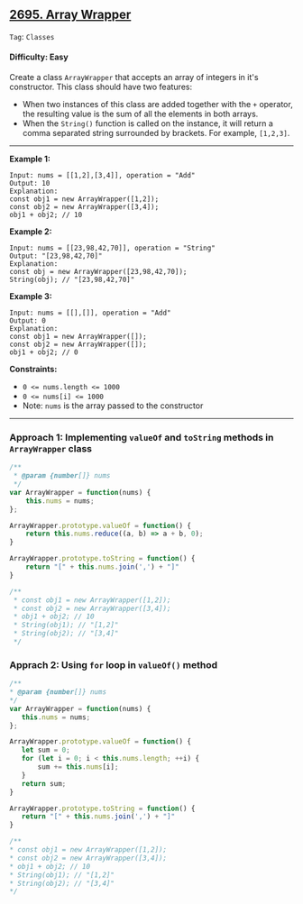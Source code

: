 ## [2695. Array Wrapper](https://leetcode.com/problems/array-wrapper)

```Tag```: ```Classes```

#### Difficulty: Easy

Create a class ```ArrayWrapper``` that accepts an array of integers in it's constructor. This class should have two features:

- When two instances of this class are added together with the ```+``` operator, the resulting value is the sum of all the elements in both arrays.
- When the ```String()``` function is called on the instance, it will return a comma separated string surrounded by brackets. For example, ```[1,2,3]```.

---

__Example 1:__
```
Input: nums = [[1,2],[3,4]], operation = "Add"
Output: 10
Explanation:
const obj1 = new ArrayWrapper([1,2]);
const obj2 = new ArrayWrapper([3,4]);
obj1 + obj2; // 10
```

__Example 2:__
```
Input: nums = [[23,98,42,70]], operation = "String"
Output: "[23,98,42,70]"
Explanation:
const obj = new ArrayWrapper([23,98,42,70]);
String(obj); // "[23,98,42,70]"
```

__Example 3:__
```
Input: nums = [[],[]], operation = "Add"
Output: 0
Explanation:
const obj1 = new ArrayWrapper([]);
const obj2 = new ArrayWrapper([]);
obj1 + obj2; // 0
```

__Constraints:__

- ```0 <= nums.length <= 1000```
- ```0 <= nums[i] <= 1000```
- Note: ```nums``` is the array passed to the constructor

---

### Approach 1: Implementing ```valueOf``` and ```toString``` methods in ```ArrayWrapper``` class

```JavaScript
/**
 * @param {number[]} nums
 */
var ArrayWrapper = function(nums) {
    this.nums = nums;
};

ArrayWrapper.prototype.valueOf = function() {
    return this.nums.reduce((a, b) => a + b, 0);
}

ArrayWrapper.prototype.toString = function() {
    return "[" + this.nums.join(',') + "]"
}

/**
 * const obj1 = new ArrayWrapper([1,2]);
 * const obj2 = new ArrayWrapper([3,4]);
 * obj1 + obj2; // 10
 * String(obj1); // "[1,2]"
 * String(obj2); // "[3,4]"
 */
 ```
 
 ### Apprach 2: Using ```for``` loop in ```valueOf()``` method
 
 ```JavaScript
/**
 * @param {number[]} nums
 */
var ArrayWrapper = function(nums) {
    this.nums = nums;
};

ArrayWrapper.prototype.valueOf = function() {
    let sum = 0;
    for (let i = 0; i < this.nums.length; ++i) {
        sum += this.nums[i];
    }
    return sum;
}

ArrayWrapper.prototype.toString = function() {
    return "[" + this.nums.join(',') + "]"
}

/**
 * const obj1 = new ArrayWrapper([1,2]);
 * const obj2 = new ArrayWrapper([3,4]);
 * obj1 + obj2; // 10
 * String(obj1); // "[1,2]"
 * String(obj2); // "[3,4]"
 */
```
